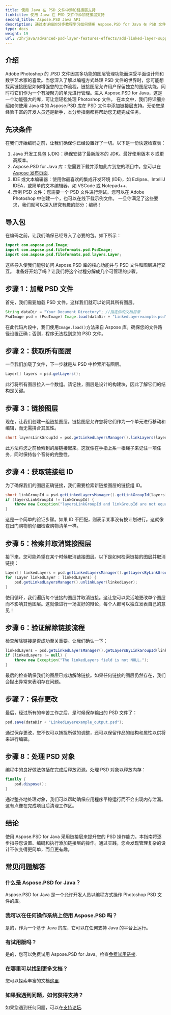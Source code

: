 ```yaml
---
title: 使用 Java 在 PSD 文件中添加链接层支持
linktitle: 使用 Java 在 PSD 文件中添加链接层支持
second_title: Aspose.PSD Java API
description: 通过本详细的分步教程学习如何使用 Aspose.PSD for Java 在 PSD 文件中添加链接层支持。非常适合设计师和开发人员。
type: docs
weight: 19
url: /zh/java/advanced-psd-layer-features-effects/add-linked-layer-support-psd-files/
---
```

## 介绍
Adobe Photoshop 的 .PSD 文件因其多功能的图层管理功能而深受平面设计师和数字艺术家的喜爱。当您深入了解以编程方式处理 PSD 文件的世界时，您可能想探索链接图层如何增强您的工作流程。链接图层允许用户保留独立的图层功能，同时将它们作为一个有凝聚力的单元进行管理。进入 Aspose.PSD for Java，这是一个功能强大的库，可让您轻松处理 Photoshop 文件。 
在本文中，我们将详细介绍如何使用 Java 中的 Aspose.PSD 库在 PSD 文件中添加链接层支持。无论您是经验丰富的开发人员还是新手，本分步指南都将帮助您无缝完成任务。
## 先决条件
在我们开始编码之前，让我们确保你已经设置好了一切。以下是一份快速检查表：
1. Java 开发工具包 (JDK)：确保安装了最新版本的 JDK。最好使用版本 8 或更高版本。
2.  Aspose.PSD for Java 库：您需要下载并添加此库到您的项目中。您可以在[Aspose 发布页面](https://releases.aspose.com/psd/java/).
3. IDE 或文本编辑器：使用你最喜欢的集成开发环境 (IDE)，如 Eclipse、IntelliJ IDEA，或简单的文本编辑器，如 VSCode 或 Notepad++.
4. 示例 PSD 文件：您需要一个 PSD 文件进行测试。您可以在 Adobe Photoshop 中创建一个，也可以在线下载示例文件。
一旦你满足了这些要求，我们就可以深入研究有趣的部分：编码！
## 导入包
在编码之前，让我们确保已经导入了必要的包。如下所示：
```java
import com.aspose.psd.Image;
import com.aspose.psd.fileformats.psd.PsdImage;
import com.aspose.psd.fileformats.psd.layers.Layer;
```
这些导入使我们能够访问 Aspose.PSD 库的核心功能并与 PSD 文件和图层进行交互。
准备好开始了吗？让我们将这个过程分解成几个可管理的步骤。
## 步骤 1：加载 PSD 文件
首先，我们需要加载 PSD 文件。这样我们就可以访问其所有图层。
```java
String dataDir = "Your Document Directory"; //指定你的文档目录
PsdImage psd = (PsdImage) Image.load(dataDir + "LinkedLayerexample.psd");
```
在此代码片段中，我们使用`Image.load()`方法来自 Aspose 库。确保您的文件路径设置正确；否则，程序无法找到您的 PSD 文件。 
## 步骤 2：获取所有图层
一旦我们加载了文件，下一步就是从 PSD 中检索所有图层。
```java
Layer[] layers = psd.getLayers();
```
此行将所有图层拉入一个数组。请记住，图层是设计的构建块，因此了解它们的结构是关键。
## 步骤 3：链接图层
现在，让我们创建一组链接图层。链接图层允许您将它们作为一个单元进行移动和编辑，而无需拼合其属性。
```java
short layersLinkGroupId = psd.getLinkedLayersManager().linkLayers(layers);
```
此方法将您之前检索到的层链接起来。这就像在手指上系一根绳子来记住一项任务，同时保持各个音符的完整性。
## 步骤 4：获取链接组 ID
为了确保我们的图层正确链接，我们需要检索新链接图层的链接组 ID。
```java
short linkGroupId = psd.getLinkedLayersManager().getLinkGroupId(layers[0]);
if (layersLinkGroupId != linkGroupId) {
    throw new Exception("layersLinkGroupId and linkGroupId are not equal.");
}
```
这是一个简单的验证步骤。如果 ID 不匹配，则表示某事没有按计划进行。这就像在出门购物前仔细检查购物清单一样。
## 步骤 5：检索并取消链接图层
接下来，您可能希望在某个时候取消链接图层。以下是如何检索链接的图层并取消链接：
```java
Layer[] linkedLayers = psd.getLinkedLayersManager().getLayersByLinkGroupId(linkGroupId);
for (Layer linkedLayer : linkedLayers) {
    psd.getLinkedLayersManager().unlinkLayer(linkedLayer);
}
```
使用循环，我们遍历每个链接的图层并取消链接。这让您可以灵活地更改单个图层而不影响其他图层。这就像进行一场友好的辩论，每个人都可以独立发表自己的意见！
## 步骤 6：验证解除链接流程
检查解除链接是否成功至关重要。让我们确认一下：
```java
linkedLayers = psd.getLinkedLayersManager().getLayersByLinkGroupId(linkGroupId);
if (linkedLayers != null) {
    throw new Exception("The linkedLayers field is not NULL.");
}
```
最后的检查确保我们的图层已成功解除链接。如果任何链接的图层仍然存在，我们会抛出异常来表明存在问题。
## 步骤 7：保存更改
最后，经过所有的辛苦工作之后，是时候保存输出的 PSD 文件了：
```java
psd.save(dataDir + "LinkedLayerexample_output.psd");
```
通过保存更改，您不仅可以捕捉所做的调整，还可以保留作品的结构和属性以供将来进行编辑。
## 步骤 8：处理 PSD 对象
编程中的良好做法包括在完成后释放资源。处理 PSD 对象以释放内存：
```java
finally {
    psd.dispose();
}
```
通过整齐地处理对象，我们可以帮助确保应用程序平稳运行而不会出现内存泄漏。这有点像在完成项目后清理工作区。
## 结论
使用 Aspose.PSD for Java 采用链接层来提升您的 PSD 操作能力。本指南将逐步指导您设置、编码和执行添加链接层的操作。通过实践，您会发现管理复杂的设计不仅变得更简单，而且更有趣。
## 常见问题解答
### 什么是 Aspose.PSD for Java？
Aspose.PSD for Java 是一个允许开发人员以编程方式操作 Photoshop PSD 文件的库。
### 我可以在任何操作系统上使用 Aspose.PSD 吗？
是的，作为一个基于 Java 的库，它可以在任何支持 Java 的平台上运行。
### 有试用版吗？
是的，您可以免费试用 Aspose.PSD for Java。检查[免费试用链接](https://releases.aspose.com/).
### 在哪里可以找到更多文档？
您可以探索丰富的文档[这里](https://reference.aspose.com/psd/java/).
### 如果我遇到问题，如何获得支持？
如果您遇到任何问题，可以在[支持论坛](https://forum.aspose.com/c/psd/34).
